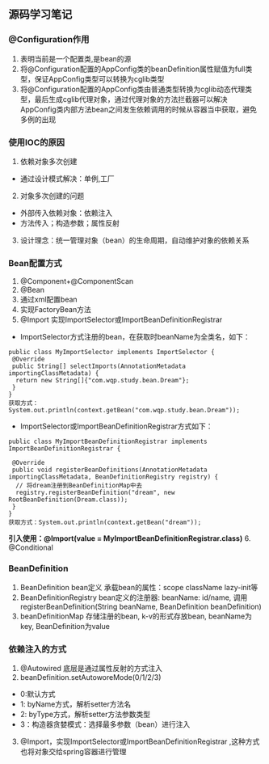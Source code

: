 ## 源码学习笔记

### @Configuration作用
1. 表明当前是一个配置类,是bean的源
2. 将@Configuration配置的AppConfig类的beanDefinition属性赋值为full类型，保证AppConfig类型可以转换为cglib类型
3. 将@Configuration配置的AppConfig类由普通类型转换为cglib动态代理类型，最后生成cglib代理对象，通过代理对象的方法拦截器可以解决AppConfig类内部方法bean之间发生依赖调用的时候从容器当中获取，避免多例的出现


### 使用IOC的原因
1. 依赖对象多次创建
  * 通过设计模式解决：单例,工厂
2. 对象多次创建的问题
 * 外部传入依赖对象：依赖注入
 * 方法传入；构造参数；属性反射
3. 设计理念：统一管理对象（bean）的生命周期，自动维护对象的依赖关系


### Bean配置方式
1. @Component+@ComponentScan
2. @Bean
3. 通过xml配置bean
4. 实现FactoryBean方法
5. @Import 实现ImportSelector或ImportBeanDefinitionRegistrar  
  *  ImportSelector方式注册的bean，在获取时beanName为全类名，如下：
  ```
  public class MyImportSelector implements ImportSelector {
   @Override
   public String[] selectImports(AnnotationMetadata importingClassMetadata) {
    return new String[]{"com.wqp.study.bean.Dream"};
   }
  }
  获取方式：System.out.println(context.getBean("com.wqp.study.bean.Dream"));  
  ```  
  *  ImportSelector或ImportBeanDefinitionRegistrar方式如下：
  ```
  public class MyImportBeanDefinitionRegistrar implements ImportBeanDefinitionRegistrar {

   @Override
   public void registerBeanDefinitions(AnnotationMetadata importingClassMetadata, BeanDefinitionRegistry registry) {
    // 将dream注册到BeanDefinitionMap中去
    registry.registerBeanDefinition("dream", new RootBeanDefinition(Dream.class));
   }
  }
  获取方式：System.out.println(context.getBean("dream"));
  ```  
  **引入使用：@Import(value = MyImportBeanDefinitionRegistrar.class)**
6. @Conditional


### BeanDefinition
1. BeanDefinition bean定义 承载bean的属性：scope className lazy-init等
2. BeanDefinitionRegistry bean定义的注册器: beanName: id/name, 调用registerBeanDefinition(String beanName, BeanDefinition beanDefinition)
3. beanDefinitionMap 存储注册的bean, k-v的形式存放bean, beanName为key, BeanDefinition为value

### 依赖注入的方式
1. @Autowired 底层是通过属性反射的方式注入
2. beanDefinition.setAutoworeMode(0/1/2/3)
  * 0:默认方式  
  * 1: byName方式，解析setter方法名  
  * 2: byType方式，解析setter方法参数类型  
  * 3：构造器贪婪模式：选择最多参数（bean）进行注入  
3. @Import，实现ImportSelector或ImportBeanDefinitionRegistrar ,这种方式也将对象交给spring容器进行管理













